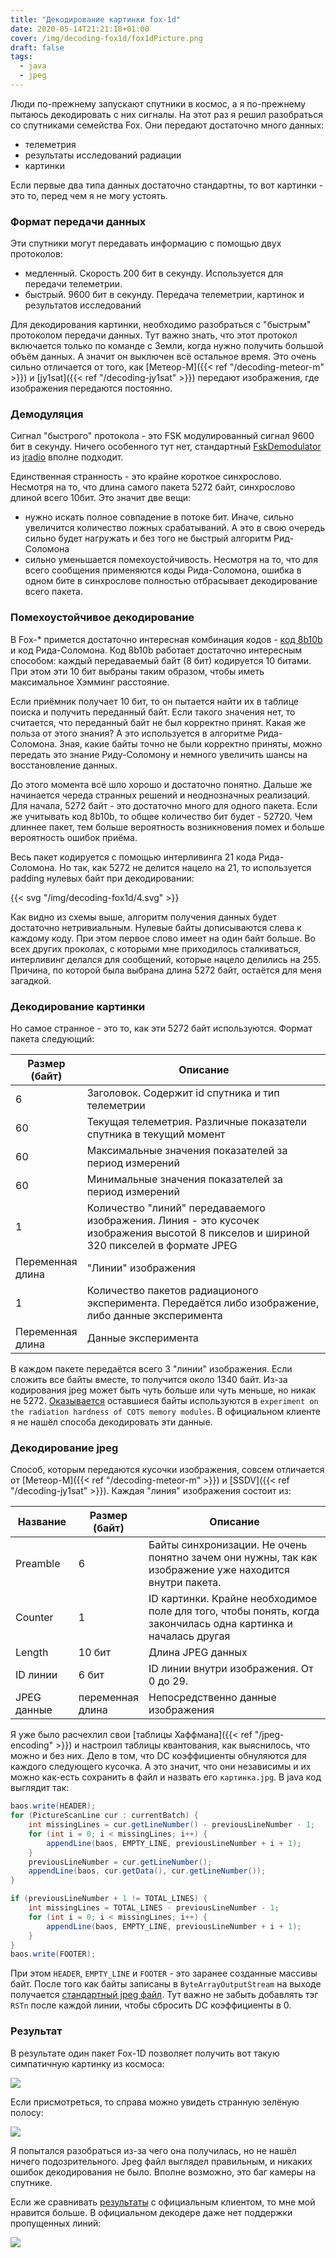 ```yaml
---
title: "Декодирование картинки fox-1d"
date: 2020-05-14T21:21:18+01:00
cover: /img/decoding-fox1d/fox1dPicture.png
draft: false
tags:
  - java
  - jpeg
---
```


Люди по-прежнему запускают спутники в космос, а я по-прежнему пытаюсь декодировать с них сигналы. На этот раз я решил разобраться со спутниками семейства Fox. Они передают достаточно много данных:
 
 * телеметрия
 * результаты исследований радиации
 * картинки
 
Если первые два типа данных достаточно стандартны, то вот картинки - это то, перед чем я не могу устоять.

### Формат передачи данных

Эти спутники могут передавать информацию с помощью двух протоколов:

 * медленный. Скорость 200 бит в секунду. Используется для передачи телеметрии.
 * быстрый. 9600 бит в секунду. Передача телеметрии, картинок и результатов исследований

Для декодирования картинки, необходимо разобраться с "быстрым" протоколом передачи данных. Тут важно знать, что этот протокол включается только по команде с Земли, когда нужно получить большой объём данных. А значит он выключен всё остальное время. Это очень сильно отличается от того, как [Метеор-М]({{< ref "/decoding-meteor-m" >}}) и [jy1sat]({{< ref "/decoding-jy1sat" >}}) передают изображения, где изображения передаются постоянно.

### Демодуляция

Сигнал "быстрого" протокола - это FSK модулированный сигнал 9600 бит в секунду. Ничего особенного тут нет, стандартный [FskDemodulator](https://github.com/dernasherbrezon/jradio/blob/master/src/main/java/ru/r2cloud/jradio/demod/FskDemodulator.java) из [jradio](https://github.com/dernasherbrezon/jradio) вполне подходит. 

Единственная странность - это крайне короткое синхрослово. Несмотря на то, что длина самого пакета 5272 байт, синхрослово длиной всего 10бит. Это значит две вещи:

 * нужно искать полное совпадение в потоке бит. Иначе, сильно увеличится количество ложных срабатываний. А это в свою очередь сильно будет нагружать и без того не быстрый алгоритм Рид-Соломона
 * сильно уменьшается помехоустойчивость. Несмотря на то, что для всего сообщения применяются коды Рида-Соломона, ошибка в одном бите в синхрослове полностью отбрасывает декодирование всего пакета.
 
### Помехоустойчивое декодирование

В Fox-* примется достаточно интересная комбинация кодов - [код 8b10b](https://en.wikipedia.org/wiki/8b/10b_encoding) и код Рида-Соломона. Код 8b10b работает достаточно интересным способом: каждый передаваемый байт (8 бит) кодируется 10 битами. При этом эти 10 бит выбраны таким образом, чтобы иметь максимальное Хэмминг расстояние.

Если приёмник получает 10 бит, то он пытается найти их в таблице поиска и получить переданный байт. Если такого значения нет, то считается, что переданный байт не был корректно принят. Какая же польза от этого знания? А это используется в алгоритме Рида-Соломона. Зная, какие байты точно не были корректно приняты, можно передать это знание Риду-Соломону и немного увеличить шансы на восстановление данных.

До этого момента всё шло хорошо и достаточно понятно. Дальше же начинается череда странных решений и неоднозначных реализаций. Для начала, 5272 байт - это достаточно много для одного пакета. Если же учитывать код 8b10b, то общее количество бит будет - 52720. Чем длиннее пакет, тем больше вероятность возникновения помех и больше вероятность ошибок приёма.

Весь пакет кодируется с помощью интерливинга 21 кода Рида-Соломона. Но так, как 5272 не делится нацело на 21, то используется padding нулевых байт при декодировании:

{{< svg "/img/decoding-fox1d/4.svg" >}}

Как видно из схемы выше, алгоритм получения данных будет достаточно нетривиальным. Нулевые байты дописываются слева к каждому коду. При этом первое слово имеет на один байт больше. Во всех других проколах, с которыми мне приходилось сталкиваться, интерливинг делался для сообщений, которые нацело делились на 255. Причина, по которой была выбрана длина 5272 байт, остаётся для меня загадкой.

### Декодирование картинки

Но самое странное - это то, как эти 5272 байт используются. Формат пакета следующий:

<table>
	<thead>
		<tr>
			<th style="width: 20%">Размер (байт)</th>
			<th>Описание</th>
		</tr>
	</thead>
	<tbody>
		<tr>	
			<td>6</td>
			<td>Заголовок. Содержит id спутника и тип телеметрии</td>
		</tr>
		<tr>	
			<td>60</td>
			<td>Текущая телеметрия. Различные показатели спутника в текущий момент</td>
		</tr>
		<tr>	
			<td>60</td>
			<td>Максимальные значения показателей за период измерений</td>
		</tr>
		<tr>	
			<td>60</td>
			<td>Минимальные значения показателей за период измерений</td>
		</tr>
		<tr>	
			<td>1</td>
			<td>Количество "линий" передаваемого изображения. Линия - это кусочек изображения высотой 8 пикселов и шириной 320 пикселей в формате JPEG</td>
		</tr>
		<tr>	
			<td>Переменная длина</td>
			<td>"Линии" изображения</td>
		</tr>
		<tr>	
			<td>1</td>
			<td>Количество пакетов радиационого эксперимента. Передаётся либо изображение, либо данные эксперимента</td>
		</tr>
		<tr>	
			<td>Переменная длина</td>
			<td>Данные эксперимента</td>
		</tr>
	</tbody>
</table>

В каждом пакете передаётся всего 3 "линии" изображения. Если сложить все байты вместе, то получится около 1340 байт. Из-за кодирования jpeg может быть чуть больше или чуть меньше, но никак не 5272. [Оказывается](https://github.com/ac2cz/FoxTelem/issues/632) оставшиеся байты используются в ```experiment on the radiation hardness of COTS memory modules```. В официальном клиенте я не нашёл способа декодировать эти данные.

### Декодирование jpeg

Способ, которым передаются кусочки изображения, совсем отличается от [Метеор-М]({{< ref "/decoding-meteor-m" >}}) и [SSDV]({{< ref "/decoding-jy1sat" >}}). Каждая "линия" изображения состоит из:

<table>
	<thead>
		<tr>
			<th style="width: 20%">Название</th>
			<th style="width: 20%">Размер (байт)</th>
			<th>Описание</th>
		</tr>
	</thead>
	<tbody>
		<tr>	
			<td>Preamble</td>
			<td>6</td>
			<td>Байты синхронизации. Не очень понятно зачем они нужны, так как изображение уже находится внутри пакета.</td>
		</tr>
		<tr>	
			<td>Counter</td>
			<td>1</td>
			<td>ID картинки. Крайне необходимое поле для того, чтобы понять, когда закончилась одна картинка и началась другая</td>
		</tr>
		<tr>	
			<td>Length</td>
			<td>10 бит</td>
			<td>Длина JPEG данных</td>
		</tr>
		<tr>	
			<td>ID линии</td>
			<td>6 бит</td>
			<td>ID линии внутри изображения. От 0 до 29.</td>
		</tr>		
		<tr>	
			<td>JPEG данные</td>
			<td>переменная длина</td>
			<td>Непосредственно данные изображения</td>
		</tr>		
	</tbody>
</table>

Я уже было расчехлил свои [таблицы Хаффмана]({{< ref "/jpeg-encoding" >}}) и настроил таблицы квантования, как выяснилось, что можно и без них. Дело в том, что DC коэффициенты обнуляются для каждого следующего кусочка. А это значит, что они независимы и их можно как-есть сохранить в файл и назвать его ```картинка.jpg```. В java код выглядит так:

```java
baos.write(HEADER);
for (PictureScanLine cur : currentBatch) {
	int missingLines = cur.getLineNumber() - previousLineNumber - 1;
	for (int i = 0; i < missingLines; i++) {
		appendLine(baos, EMPTY_LINE, previousLineNumber + i + 1);
	}
	previousLineNumber = cur.getLineNumber();
	appendLine(baos, cur.getData(), cur.getLineNumber());
}

if (previousLineNumber + 1 != TOTAL_LINES) {
	int missingLines = TOTAL_LINES - previousLineNumber - 1;
	for (int i = 0; i < missingLines; i++) {
		appendLine(baos, EMPTY_LINE, previousLineNumber + i + 1);
	}
}
baos.write(FOOTER);
```

При этом ```HEADER```, ```EMPTY_LINE``` и ```FOOTER``` - это заранее созданные массивы байт. После того как байты записаны в ```ByteArrayOutputStream``` на выходе получается [стандартный jpeg файл](https://en.wikipedia.org/wiki/JPEG#Syntax_and_structure). Тут важно не забыть добавлять тэг ```RSTn``` после каждой линии, чтобы сбросить DC коэффициенты в 0. 

### Результат

В результате один пакет Fox-1D позволяет получить вот такую симпатичную картинку из космоса:

![](/img/decoding-fox1d/fox1dPicture.png)

Если присмотреться, то справа можно увидеть странную зелёную полосу:

![](/img/decoding-fox1d/2.png)

Я попытался разобраться из-за чего она получилась, но не нашёл ничего подозрительного. Jpeg файл выглядел правильным, и никаких ошибок декодирования не было. Вполне возможно, это баг камеры на спутнике.

Если же сравнивать [результаты](http://www.amsat.org/tlm/showImages.php?id=4) с официальным клиентом, то мне мой нравится больше. В официальном декодере даже нет поддержки пропущенных линий:

![](/img/decoding-fox1d/4_69_831012_1.jpg)